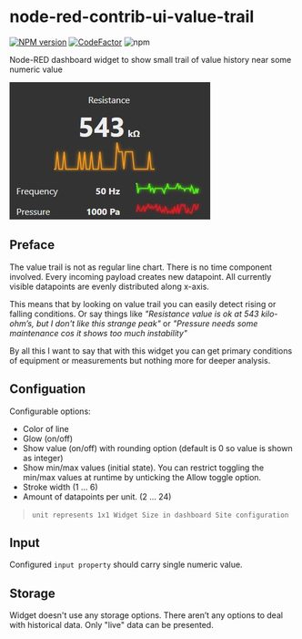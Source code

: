 # node-red-contrib-ui-value-trail



[![NPM version][npm-image]][npm-url]
[![CodeFactor](https://www.codefactor.io/repository/github/hotnipi/node-red-contrib-ui-value-trail/badge)](https://www.codefactor.io/repository/github/hotnipi/node-red-contrib-ui-value-trail)
![npm](https://img.shields.io/npm/dm/node-red-contrib-ui-value-trail)

[npm-image]: http://img.shields.io/npm/v/node-red-contrib-ui-value-trail.svg
[npm-url]: https://npmjs.org/package/node-red-contrib-ui-value-trail
Node-RED dashboard widget to show small trail of value history near some numeric value

![Node-RED dashboard widget node-red-contrib-ui-value-trail](images/node-red-contrib-ui-value-trail.jpg)

## Preface
The value trail is not as regular line chart. There is no time component involved. Every incoming payload creates new datapoint. All currently visible datapoints are evenly distributed along x-axis.

This means that by looking on value trail you can easily detect rising or falling conditions. Or say things like *"Resistance value is ok at 543 kilo-ohm’s, but I don't like this strange peak"* or *"Pressure needs some maintenance cos it shows too much instability"*

By all this I want to say that with this widget you can get primary conditions of equipment or measurements but nothing more for deeper analysis.


## Configuation
Configurable options:
* Color of line
* Glow (on/off)
* Show value (on/off) with rounding option (default is 0 so value is shown as integer)
* Show min/max values (initial state). You can restrict toggling the min/max values at runtime by unticking the Allow toggle option.
* Stroke width (1 ... 6)
* Amount of datapoints per unit. (2 ... 24)
> `unit represents 1x1 Widget Size in dashboard Site configuration` 
 
## Input
Configured `input property` should carry single numeric value. 
 
## Storage
Widget doesn't use any storage options. There aren’t any options to deal with historical data. Only "live" data can be presented.